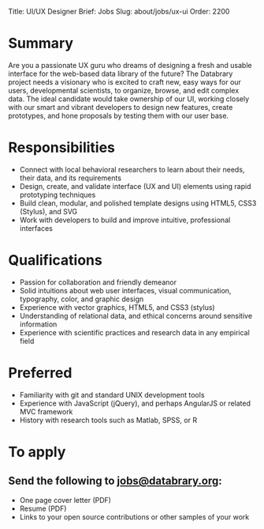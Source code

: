 Title: UI/UX Designer
Brief: Jobs
Slug: about/jobs/ux-ui
Order: 2200

# Summary

Are you a passionate UX guru who dreams of designing a fresh and usable interface for the web-based data library of the future? The Databrary project needs a visionary who is excited to craft new, easy ways for our users, developmental scientists, to organize, browse, and edit complex data. The ideal candidate would take ownership of our UI, working closely with our smart and vibrant developers to design new features, create prototypes, and hone proposals by testing them with our user base.

# Responsibilities

- Connect with local behavioral researchers to learn about their needs, their data, and its requirements
- Design, create, and validate interface (UX and UI) elements using rapid prototyping techniques
- Build clean, modular, and polished template designs using HTML5, CSS3 (Stylus), and SVG
- Work with developers to build and improve intuitive, professional interfaces

# Qualifications

- Passion for collaboration and friendly demeanor
- Solid intuitions about web user interfaces, visual communication, typography, color, and graphic design
- Experience with vector graphics, HTML5, and CSS3 (stylus)
- Understanding of relational data, and ethical concerns around sensitive information
- Experience with scientific practices and research data in any empirical field

# Preferred

- Familiarity with git and standard UNIX development tools
- Experience with JavaScript (jQuery), and perhaps AngularJS or related MVC framework
- History with research tools such as Matlab, SPSS, or R

# To apply
## Send the following to jobs@databrary.org:

- One page cover letter (PDF)
- Resume (PDF)
- Links to your open source contributions or other samples of your work

